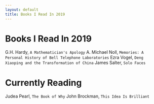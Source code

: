 ```yaml
---
layout: default
title: Books I Read In 2019
---
```

# Books I Read In 2019

G.H. Hardy, `A Mathematician's Apology`
A. Michael Noll, `Memories: A Personal History of Bell Telephone Laboratories`
Ezra Vogel, `Deng Xiaoping and the Transformation of China`
James Salter, `Solo Faces`


# Currently Reading

Judea Pearl, `The Book of Why`
John Brockman, `This Idea Is Brilliant`
